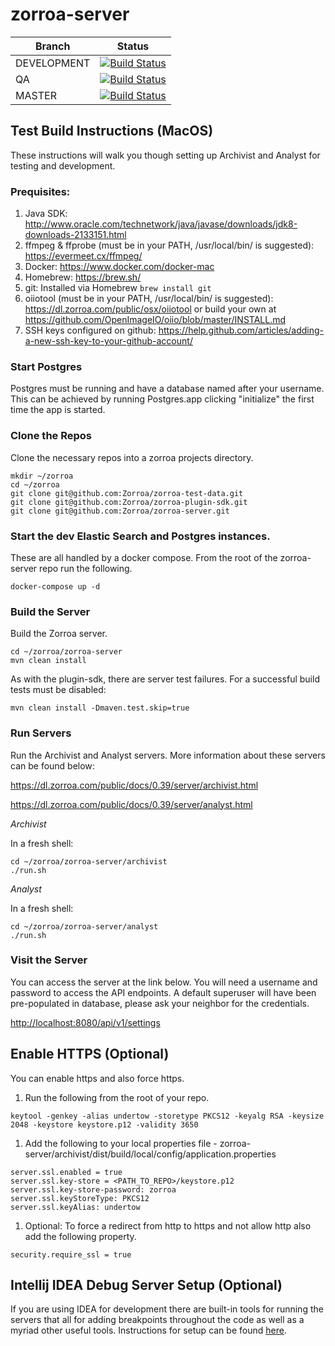 # zorroa-server

| Branch | Status |
|--------|--------|
|DEVELOPMENT | [![Build Status](https://travis-ci.com/Zorroa/zorroa-server.svg?token=DkSE9z1EaP34PLjqWxX2&branch=development)](https://travis-ci.com/Zorroa/zorroa-server) |
| QA | [![Build Status](https://travis-ci.com/Zorroa/zorroa-server.svg?token=DkSE9z1EaP34PLjqWxX2&branch=qa)](https://travis-ci.com/Zorroa/zorroa-server) |
| MASTER | [![Build Status](https://travis-ci.com/Zorroa/zorroa-server.svg?token=DkSE9z1EaP34PLjqWxX2&branch=master)](https://travis-ci.com/Zorroa/zorroa-server) |


## Test Build Instructions (MacOS)

These instructions will walk you though setting up Archivist and Analyst for testing and development.

### Prequisites:
1. Java SDK: http://www.oracle.com/technetwork/java/javase/downloads/jdk8-downloads-2133151.html
1. ffmpeg & ffprobe (must be in your PATH, /usr/local/bin/ is suggested): https://evermeet.cx/ffmpeg/
1. Docker: https://www.docker.com/docker-mac
1. Homebrew: https://brew.sh/
1. git: Installed via Homebrew ```brew install git```
1. oiiotool (must be in your PATH, /usr/local/bin/ is suggested): https://dl.zorroa.com/public/osx/oiiotool or build your own at https://github.com/OpenImageIO/oiio/blob/master/INSTALL.md
1. SSH keys configured on github: https://help.github.com/articles/adding-a-new-ssh-key-to-your-github-account/

### Start Postgres

Postgres must be running and have a database named after your username. This can be achieved by running Postgres.app 
clicking "initialize" the first time the app is started.

### Clone the Repos

Clone the necessary repos into a zorroa projects directory. 

```
mkdir ~/zorroa
cd ~/zorroa
git clone git@github.com:Zorroa/zorroa-test-data.git
git clone git@github.com:Zorroa/zorroa-plugin-sdk.git
git clone git@github.com:Zorroa/zorroa-server.git
``` 

### Start the dev Elastic Search and Postgres instances.
These are all handled by a docker compose. From the root of the zorroa-server repo run the following.

```docker-compose up -d```

### Build the Server

Build the Zorroa server.

```
cd ~/zorroa/zorroa-server
mvn clean install
```
As with the plugin-sdk, there are server test failures. For a successful build tests must be disabled:
```
mvn clean install -Dmaven.test.skip=true
```

### Run Servers

Run the Archivist and Analyst servers. More information about these servers can be found below:

https://dl.zorroa.com/public/docs/0.39/server/archivist.html

https://dl.zorroa.com/public/docs/0.39/server/analyst.html

*Archivist*

In a fresh shell:
```
cd ~/zorroa/zorroa-server/archivist
./run.sh
```

*Analyst*

In a fresh shell:
```
cd ~/zorroa/zorroa-server/analyst
./run.sh
```

### Visit the Server

You can access the server at the link below. You will need a username and password to access the API endpoints. A default superuser will have been pre-populated in database, please ask your neighbor for the credentials. 

[http://localhost:8080/api/v1/settings]()

## Enable HTTPS (Optional)

You can enable https and also force https.

1. Run the following from the root of your repo.
```
keytool -genkey -alias undertow -storetype PKCS12 -keyalg RSA -keysize 2048 -keystore keystore.p12 -validity 3650
```

1. Add the following to your local properties file - zorroa-server/archivist/dist/build/local/config/application.properties
```
server.ssl.enabled = true
server.ssl.key-store = <PATH_TO_REPO>/keystore.p12
server.ssl.key-store-password: zorroa
server.ssl.keyStoreType: PKCS12
server.ssl.keyAlias: undertow
```

1. Optional: To force a redirect from http to https and not allow http also add the following property.
```
security.require_ssl = true
```

## Intellij IDEA Debug Server Setup (Optional)

If you are using IDEA for development there are built-in tools for running the servers that all for adding breakpoints throughout the code as well as a myriad other useful tools. Instructions for setup can be found [here](https://wiki.zorroa.com/display/TECH/Intellij+IDEA+Debug+Server+Setup).


